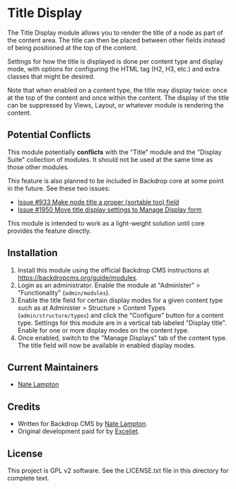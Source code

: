 Title Display
=============

The Title Display module allows you to render the title of a node as part of the
content area. The title can then be placed between other fields instead of being
positioned at the top of the content.

Settings for how the title is displayed is done per content type and display
mode, with options for configuring the HTML tag (H2, H3, etc.) and extra classes
that might be desired.

Note that when enabled on a content type, the title may display twice: once
at the top of the content and once within the content. The display of the title
can be suppressed by Views, Layout, or whatever module is rendering the
content.

Potential Conflicts
-------------------
This module potentially **conflicts** with the "Title" module and the
"Display Suite" collection of modules. It should not be used at the same time
as those other modules.

This feature is also planned to be included in Backdrop core at some point in
the future. See these two issues:

* [Issue #933 Make node title a proper (sortable too) field](https://github.com/backdrop/backdrop-issues/issues/933)
* [Issue #1950 Move title display settings to Manage Display form](https://github.com/backdrop/backdrop-issues/issues/1950)

This module is intended to work as a light-weight solution until core provides
the feature directly.

Installation
------------

1. Install this module using the official Backdrop CMS instructions at
   <https://backdropcms.org/guide/modules>.
2. Login as an administrator. Enable the module at "Administer" >
   "Functionality" (`admin/modules`).
3. Enable the title field for certain display modes for a given content type
   such as at Administer > Structure > Content Types (`admin/structure/types`)
   and click the "Configure" button for a content type. Settings for this
   module are in a vertical tab labeled "Display title". Enable for one or more
   display modes on the content type.
4. Once enabled, switch to the "Manage Displays" tab of the content type. The
   title field will now be available in enabled display modes.

Current Maintainers
-------------------

- [Nate Lampton](https://github.com/quicksketch)

Credits
-------

- Written for Backdrop CMS by [Nate Lampton](https://github.com/quicksketch).
- Original development paid for by [Exceljet](https://exceljet.net/).

License
-------

This project is GPL v2 software.
See the LICENSE.txt file in this directory for complete text.
